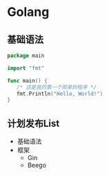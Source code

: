 # Golang

## 基础语法


```go
package main

import "fmt"

func main() {
   /* 这是我的第一个简单的程序 */
   fmt.Println("Hello, World!")
}
```


## 计划发布List

- 基础语法
- 框架
    - Gin
    - Beego
